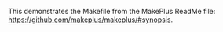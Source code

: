 This demonstrates the Makefile from the MakePlus ReadMe file:
<https://github.com/makeplus/makeplus/#synopsis>.
